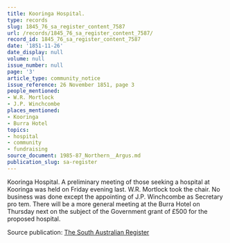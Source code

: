 ```yaml
---
title: Kooringa Hospital.
type: records
slug: 1845_76_sa_register_content_7587
url: /records/1845_76_sa_register_content_7587/
record_id: 1845_76_sa_register_content_7587
date: '1851-11-26'
date_display: null
volume: null
issue_number: null
page: '3'
article_type: community_notice
issue_reference: 26 November 1851, page 3
people_mentioned:
- W.R. Mortlock
- J.P. Winchcombe
places_mentioned:
- Kooringa
- Burra Hotel
topics:
- hospital
- community
- fundraising
source_document: 1985-87_Northern__Argus.md
publication_slug: sa-register
---
```


Kooringa Hospital.  A preliminary meeting of those seeking a hospital at Kooringa was held on Friday evening last.  W.R. Mortlock took the chair.  No business was done except the appointing of J.P. Winchcombe as Secretary pro tem.  There will be a more general meeting at the Burra Hotel on Thursday next on the subject of the Government grant of £500 for the proposed hospital.

Source publication: [The South Australian Register](/publications/sa-register/)
